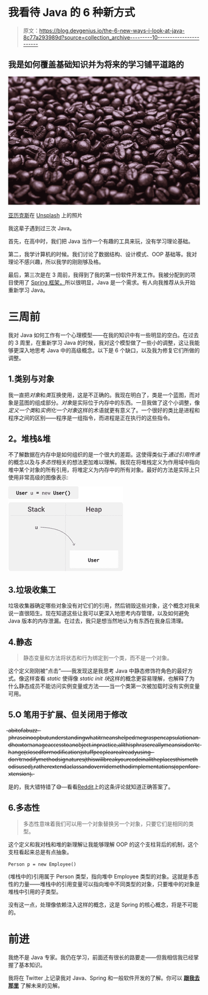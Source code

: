 # 我看待 Java 的 6 种新方式

> 原文：<https://blog.devgenius.io/the-6-new-ways-i-look-at-java-8c77a293989d?source=collection_archive---------10----------------------->

## 我是如何覆盖基础知识并为将来的学习铺平道路的

![](img/8e4cc78c23b8025937cd9c392fd2d74f.png)

[亚历克斯](https://unsplash.com/@worthyofelegance?utm_source=medium&utm_medium=referral)在 [Unsplash](https://unsplash.com?utm_source=medium&utm_medium=referral) 上的照片

我这辈子遇到过三次 Java。

首先，在高中时，我们把 Java 当作一个有趣的工具来玩，没有学习理论基础。

第二，我学计算机的时候。我们讨论了数据结构、设计模式、OOP 基础等。我对理论不感兴趣，所以我学的刚刚够及格。

最后，第三次是在 3 周前，我得到了我的第一份软件开发工作。我被分配到的项目使用了 [Spring 框架，](https://spring.io/)所以很明显，Java 是一个需求。有人向我推荐从头开始重新学习 Java。

# 三周前

我对 Java 如何工作有一个心理模型——在我的知识中有一些明显的空白。在过去的 3 周里，在重新学习 Java 的时候，我对这个模型做了一些小的调整，这让我能够更深入地思考 Java 中的高级概念。以下是 6 个缺口，以及我为修复它们所做的调整。

## 1.类别与对象

我一直把*对象*和*类*互换使用，这是不正确的。我现在明白了，类是一个蓝图，而对象是蓝图的组成部分。*对象*是实际位于内存中的东西。一旦我做了这个小调整，像*定义一个类*和*实例化一个对象*这样的术语就更有意义了。一个很好的类比是进程和程序之间的区别——程序是一组指令，而进程是正在执行的这些指令。

## **2。堆栈&堆**

不了解数据在内存中是如何组织的是一个很大的差距。这使得类似于*通过引用传递*的概念以及与*多态性*相关的想法更加难以理解。我现在将堆栈定义为作用域中指向堆中某个对象的所有引用，将堆定义为内存中的所有对象。最好的方法是实际上只使用非常高级的图像表示:

![](img/136fe8cec6214c34e4a41cbfa61e2c9f.png)

## 3.垃圾收集工

垃圾收集器确定哪些对象没有对它们的引用，然后销毁这些对象，这个概念对我来说一直很陌生。现在知道这些让我可以更深入地思考内存管理，以及如何避免 Java 版本的内存泄漏。在过去，我只是想当然地认为有东西在我身后清理。

## 4.静态

> 静态变量和方法将状态和行为绑定到一个类，而不是一个对象。

这个定义刚刚被“点击”——我发现这是我思考 Java 中静态修饰符角色的最好方式。像这样查看 *static* 使得像 *static init 块*这样的概念更容易理解，也解释了为什么静态成员不能访问实例变量或方法——当一个类第一次被加载时没有实例变量可用。

## 5.O **笔用于扩展**、**但关闭用于修改**

̶a̶̶b̶i̶t̶̶o̶f̶̶a̶̶b̶u̶z̶z̶-̶p̶h̶r̶a̶s̶e̶̶i̶n̶̶o̶o̶p̶̶b̶u̶t̶̶u̶n̶d̶e̶r̶s̶t̶a̶n̶d̶i̶n̶g̶̶w̶h̶a̶t̶̶i̶t̶̶m̶e̶a̶n̶s̶̶h̶e̶l̶p̶e̶d̶̶m̶e̶̶g̶r̶a̶s̶p̶̶e̶n̶c̶a̶p̶s̶u̶l̶a̶t̶i̶o̶n̶̶a̶n̶d̶̶h̶o̶w̶̶t̶o̶̶m̶a̶n̶a̶g̶e̶̶a̶c̶c̶e̶s̶s̶̶t̶o̶̶a̶n̶̶o̶b̶j̶e̶c̶t̶.̶̶i̶n̶̶p̶r̶a̶c̶t̶i̶c̶e̶,̶̶a̶l̶l̶̶t̶h̶i̶s̶̶p̶h̶r̶a̶s̶e̶̶r̶e̶a̶l̶l̶y̶̶m̶e̶a̶n̶s̶̶i̶s̶̶d̶o̶n̶'̶t̶̶c̶h̶a̶n̶g̶e̶̶(̶c̶l̶o̶s̶e̶d̶̶f̶o̶r̶̶m̶o̶d̶i̶f̶i̶c̶a̶t̶i̶o̶n̶)̶̶s̶t̶u̶f̶f̶̶p̶e̶o̶p̶l̶e̶̶a̶r̶e̶̶a̶l̶r̶e̶a̶d̶y̶̶u̶s̶i̶n̶g̶̶-̶̶d̶o̶n̶'̶t̶̶m̶o̶d̶i̶f̶y̶̶m̶e̶t̶h̶o̶d̶̶s̶i̶g̶n̶a̶t̶u̶r̶e̶s̶̶(̶t̶h̶i̶s̶̶w̶i̶l̶l̶̶b̶r̶e̶a̶k̶̶y̶o̶u̶r̶̶c̶o̶d̶e̶̶i̶n̶̶a̶l̶l̶̶t̶h̶e̶̶p̶l̶a̶c̶e̶s̶̶t̶h̶i̶s̶̶m̶e̶t̶h̶o̶d̶̶i̶s̶̶u̶s̶e̶d̶)̶,̶̶r̶a̶t̶h̶e̶r̶̶e̶x̶t̶e̶n̶d̶̶a̶̶c̶l̶a̶s̶s̶̶a̶n̶d̶̶o̶v̶e̶r̶r̶i̶d̶e̶̶m̶e̶t̶h̶o̶d̶̶i̶m̶p̶l̶e̶m̶e̶n̶t̶a̶t̶i̶o̶n̶s̶̶(̶o̶p̶e̶n̶̶f̶o̶r̶̶e̶x̶t̶e̶n̶s̶i̶o̶n̶)̶.̶

是的，我大错特错了😅—看看[Reddit](https://www.reddit.com/r/java/comments/hu138k/the_6_new_ways_i_look_at_java/fykiqfz/)上的这条评论就知道正确答案了。

## 6.多态性

> 多态性意味着我们可以用一个对象替换另一个对象，只要它们是相同的类型。

这个定义和我对栈和堆的新理解让我能够理解 OOP 的这个支柱背后的机制，这个支柱看起来总是有点抽象。

```
Person p = new Employee()
```

(堆栈中的)引用属于 Person 类型，指向堆中 Employee 类型的对象。这就是多态性的力量——堆栈中的引用变量可以指向堆中不同类型的对象，只要堆中的对象是堆栈中引用的子类型。

没有这一点，处理像依赖注入这样的概念，这是 Spring 的核心概念，将是不可能的。

# 前进

我绝不是 Java 专家。我仍在学习，前面还有很长的路要走——但我相信我已经掌握了基本知识。

我将在 Twitter 上记录我对 Java、Spring 和一般软件开发的了解。你可以 [**跟我去那里**](https://twitter.com/dijkstradev) 了解未来的见解。